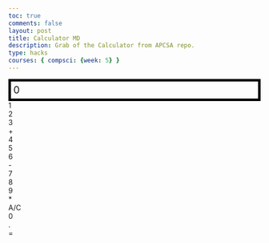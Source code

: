 ```yaml
---
toc: true
comments: false
layout: post
title: Calculator MD
description: Grab of the Calculator from APCSA repo.
type: hacks
courses: { compsci: {week: 5} }
---
```


<style>
  .calculator-output {
    /* calulator output 
      top bar shows the results of the calculator;
      result to take up the entirety of the first row;
      span defines 4 columns and 1 row
    */
    grid-column: span 4;
    grid-row: span 1;
  
    padding: 0.25em;
    font-size: 20px;
    border: 5px solid black;
  
    display: flex;
    align-items: center;
  }
</style>

<!-- Add a container for the animation -->
<div id="animation">
  <div class="calculator-container">
      <!--result-->
      <div class="calculator-output" id="output">0</div>
      <!--row 1-->
      <div class="calculator-number">1</div>
      <div class="calculator-number">2</div>
      <div class="calculator-number">3</div>
      <div class="calculator-operation">+</div>
      <!--row 2-->
      <div class="calculator-number">4</div>
      <div class="calculator-number">5</div>
      <div class="calculator-number">6</div>
      <div class="calculator-operation">-</div>
      <!--row 3-->
      <div class="calculator-number">7</div>
      <div class="calculator-number">8</div>
      <div class="calculator-number">9</div>
      <div class="calculator-operation">*</div>
      <!--row 4-->
      <div class="calculator-clear">A/C</div>
      <div class="calculator-number">0</div>
      <div class="calculator-number">.</div>
      <div class="calculator-equals">=</div>
  </div>
</div>

<!-- JavaScript (JS) implementation of the calculator. -->
<script>
  // initialize important variables to manage calculations
  var firstNumber = null;
  var operator = null;
  var nextReady = true;
  // build objects containing key elements
  const output = document.getElementById("output");
  const numbers = document.querySelectorAll(".calculator-number");
  const operations = document.querySelectorAll(".calculator-operation");
  const clear = document.querySelectorAll(".calculator-clear");
  const equals = document.querySelectorAll(".calculator-equals");

  // Number buttons listener
  numbers.forEach(button => {
    button.addEventListener("click", function() {
      number(button.textContent);
    });
  });

  // Number action
  function number (value) { // function to input numbers into the calculator
      if (value != ".") {
          if (nextReady == true) { // nextReady is used to tell the computer when the user is going to input a completely new number
              output.innerHTML = value;
              if (value != "0") { // if statement to ensure that there are no multiple leading zeroes
                  nextReady = false;
              }
          } else {
              output.innerHTML = output.innerHTML + value; // concatenation is used to add the numbers to the end of the input
          }
      } else { // special case for adding a decimal; can't have two decimals
          if (output.innerHTML.indexOf(".") == -1) {
              output.innerHTML = output.innerHTML + value;
              nextReady = false;
          }
      }
  }

  // Operation buttons listener
  operations.forEach(button => {
    button.addEventListener("click", function() {
      operation(button.textContent);
    });
  });

  // Operator action
  function operation (choice) { // function to input operations into the calculator
      if (firstNumber == null) { // once the operation is chosen, the displayed number is stored into the variable firstNumber
          firstNumber = parseInt(output.innerHTML);
          nextReady = true;
          operator = choice;
          return; // exits function
      }
      // occurs if there is already a number stored in the calculator
      firstNumber = calculate(firstNumber, parseFloat(output.innerHTML)); 
      operator = choice;
      output.innerHTML = firstNumber.toString();
      nextReady = true;
  }

  // Calculator
  function calculate (first, second) { // function to calculate the result of the equation
      let result = 0;
      switch (operator) {
          case "+":
              result = first + second;
              break;
          case "-":
              result = first - second;
              break;
          case "*":
              result = first * second;
              break;
          case "/":
              result = first / second;
              break;
          default: 
              break;
      }
      return result;
  }

  // Equals button listener
  equals.forEach(button => {
    button.addEventListener("click", function() {
      equal();
    });
  });

  // Equal action
  function equal () { // function used when the equals button is clicked; calculates equation and displays it
      firstNumber = calculate(firstNumber, parseFloat(output.innerHTML));
      output.innerHTML = firstNumber.toString();
      nextReady = true;
  }

  // Clear button listener
  clear.forEach(button => {
    button.addEventListener("click", function() {
      clearCalc();
    });
  });

  // A/C action
  function clearCalc () { // clears calculator
      firstNumber = null;
      output.innerHTML = "0";
      nextReady = true;
  }
</script>

<!-- 
Vanta animations just for fun, load JS onto the page
-->
<script src="{{site.baseurl}}/assets/js/three.r119.min.js"></script>
<script src="{{site.baseurl}}/assets/js/vanta.halo.min.js"></script>
<script src="{{site.baseurl}}/assets/js/vanta.birds.min.js"></script>
<script src="{{site.baseurl}}/assets/js/vanta.net.min.js"></script>
<script src="{{site.baseurl}}/assets/js/vanta.rings.min.js"></script>

<script>
// setup vanta scripts as functions
var vantaInstances = {
  halo: VANTA.HALO,
  birds: VANTA.BIRDS,
  net: VANTA.NET,
  rings: VANTA.RINGS
};

// obtain a random vanta function
var vantaInstance = vantaInstances[Object.keys(vantaInstances)[Math.floor(Math.random() * Object.keys(vantaInstances).length)]];

// run the animation
vantaInstance({
  el: "#animation",
  mouseControls: true,
  touchControls: true,
  gyroControls: false
});
</script>